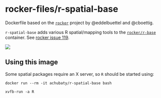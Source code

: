# rocker-files/r-spatial-base

Dockerfile based on the [`rocker`](https://github.com/rocker-org/rocker) project by @eddelbuettel and @cboettig.

`r-spatial-base` adds various R spatial/mapping tools to the [`rocker/r-base`](https://hub.docker.com/r/rocker/r-base/) container.
See [rocker issue 119](https://github.com/rocker-org/rocker/issues/119).

[![](https://images.microbadger.com/badges/image/achubaty/r-spatial-base.svg)](https://microbadger.com/images/achubaty/r-spatial-base)

## Using this image

Some spatial packages require an X server, so `R` should be started using:

```
docker run --rm -it achubaty/r-spatial-base bash

xvfb-run -a R
```

